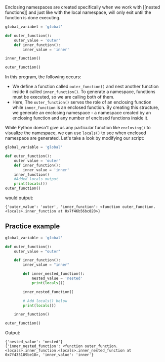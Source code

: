 Enclosing namespaces are created specifically when we work with [[nested functions]] and just like with the local namespace, will only exit until the function is done executing.
```Python
global_variabel = 'global'

def outer_function():
	outer_value = 'outer'
	def inner_function():
		inner_value = 'inner'

inner_function()

outer_function()
```

In this program, the following occurs:

- We define a function called `outer_function()` and nest another function inside it called `inner_function()`. To generate a namespace, functions must be executed, so we are calling both of them.
- Here, The `outer_function()` serves the role of an enclosing function while `inner_function` is an enclosed function. By creating this structure, we generate an enclosing namespace - a namespace created by an enclosing function and any number of enclosed functions inside it.

While Python doesn't give us any particular function like `enclosing()` to visualize the namespace, we can use `locals()` to see when enclosed namespace are generated. Let's take a look by modifying our script:

```Python
global_variable = 'global'

def outer_function():
	outer value = 'outer'
	def inner_function():
		inner_value = 'inner'
	inner_function()
	#Added locals output
	print(locals())
outer_function()
```

would output:
```
{'outer_value': 'outer', 'inner_function': <function outer_function.<locals>.inner_function at 0x7f46b56bc820>}
```

## Practice example
```Python
global_variable = 'global'

def outer_function():
	outer_value = "outer"

	def inner_function():
		inner_value = "inner"

		def inner_nested_function():
			nested_value = 'nested'
			print(locals())

		inner_nested_function()

		# Add locals() below
		print(locals())

	inner_function()

outer_function()
```

Output:
```
{'nested_value': 'nested'}
{'inner_nested_function': <function outer_function.<locals>.inner_function.<locals>.inner_nested_function at 0x7f435189be18>, 'inner_value': 'inner'}
```